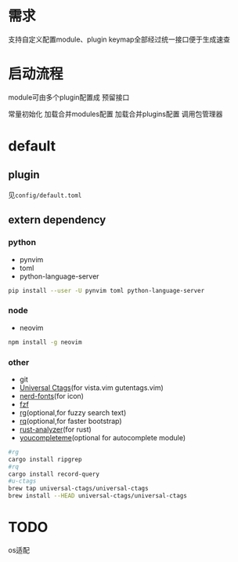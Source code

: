 # 需求
支持自定义配置module、plugin
keymap全部经过统一接口便于生成速查


# 启动流程

module可由多个plugin配置成 预留接口

常量初始化
加载合并modules配置
加载合并plugins配置
调用包管理器

# default

## plugin
见`config/default.toml`
## extern dependency

### python
* pynvim
* toml
* python-language-server

```bash
pip install --user -U pynvim toml python-language-server
```

### node
* neovim

```bash
npm install -g neovim
```

### other

* git
* [Universal Ctags](https://github.com/universal-ctags/ctags)(for vista.vim gutentags.vim)
* [nerd-fonts](https://github.com/ryanoasis/nerd-fonts)(for icon) 
* [fzf](https://github.com/junegunn/fzf)
* [rg](https://github.com/BurntSushi/ripgrep)(optional,for fuzzy search text)
* [rq](https://github.com/dflemstr/rq)(optional,for faster bootstrap)
* [rust-analyzer](https://github.com/rust-analyzer/rust-analyzer)(for rust)
* [youcompleteme](https://github.com/ycm-core/YouCompleteMe)(optional for autocomplete module)

```bash
#rg
cargo install ripgrep
#rq
cargo install record-query
#u-ctags
brew tap universal-ctags/universal-ctags
brew install --HEAD universal-ctags/universal-ctags
```


# TODO

os适配